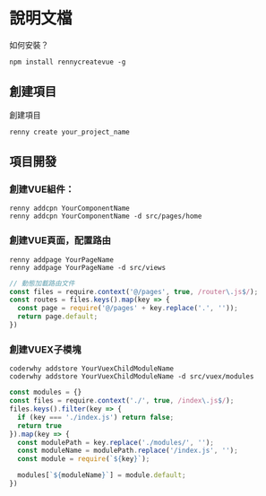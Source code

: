 # 說明文檔

如何安裝？

```shell
npm install rennycreatevue -g
```

## 創建項目


創建項目

```shell
renny create your_project_name
```



## 項目開發




### 創建VUE組件：

````shell
renny addcpn YourComponentName 
renny addcpn YourComponentName -d src/pages/home 
````



### 創建VUE頁面，配置路由

```shell
renny addpage YourPageName
renny addpage YourPageName -d src/views
```


```js
// 動態加載路由文件
const files = require.context('@/pages', true, /router\.js$/);
const routes = files.keys().map(key => {
  const page = require('@/pages' + key.replace('.', ''));
  return page.default;
})
```



### 創建VUEX子模塊

```shell
coderwhy addstore YourVuexChildModuleName 
coderwhy addstore YourVuexChildModuleName -d src/vuex/modules 
```


```js
const modules = {}
const files = require.context('./', true, /index\.js$/);
files.keys().filter(key => {
  if (key === './index.js') return false;
  return true
}).map(key => {  
  const modulePath = key.replace('./modules/', '');
  const moduleName = modulePath.replace('/index.js', '');
  const module = require(`${key}`);

  modules[`${moduleName}`] = module.default;
})
```
